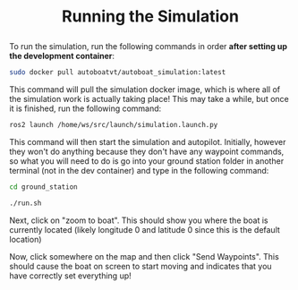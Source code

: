 # <p style="text-align: center;"> Running the Simulation </p>

To run the simulation, run the following commands in order **after setting up the development container**:


```sh
sudo docker pull autoboatvt/autoboat_simulation:latest
```

This command will pull the simulation docker image, which is where all of the simulation work is actually taking place! This may take a while, but once it is finished, run the following command:

```sh 
ros2 launch /home/ws/src/launch/simulation.launch.py
```

This command will then start the simulation and autopilot. Initially, however they won't do anything because they don't have any waypoint commands, so what you will need to do is go into your ground station folder in another terminal (not in the dev container) and type in the following command:  


```sh
cd ground_station
```

``` sh
./run.sh
```

Next, click on "zoom to boat". This should show you where the boat is currently located (likely longitude 0 and latitude 0 since this is the default location)

Now, click somewhere on the map and then click "Send Waypoints". This should cause the boat on screen to start moving and indicates that you have correctly set everything up!  
  